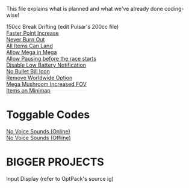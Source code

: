 This file explains what is planned and what we've already done coding-wise!

150cc Break Drifting (edit Pulsar's 200cc file)  
[Faster Point Increase](https://mariokartwii.com/showthread.php?tid=1858)  
[Never Burn Out](https://mariokartwii.com/showthread.php?tid=1367)  
[All Items Can Land](https://mariokartwii.com/showthread.php?tid=1720)  
[Allow Mega in Mega](https://mariokartwii.com/showthread.php?tid=1939)  
[Allow Pausing before the race starts](https://mariokartwii.com/showthread.php?tid=1939)  
[Disable Low Battery Notification](https://mariokartwii.com/showthread.php?tid=2108)  
[No Bullet Bill Icon](https://mariokartwii.com/showthread.php?tid=1645)  
[Remove Worldwide Option](https://mariokartwii.com/showthread.php?tid=994)  
[Mega Mushroom Increased FOV](https://mariokartwii.com/showthread.php?tid=1748)  
[Items on Minimap](https://mariokartwii.com/showthread.php?tid=1896)  

# Toggable Codes
[No Voice Sounds (Online)](https://mariokartwii.com/showthread.php?tid=483)  
[No Voice Sounds (Offline)](https://mariokartwii.com/showthread.php?tid=482)

# BIGGER PROJECTS
Input Display (refer to OptPack's source ig)
